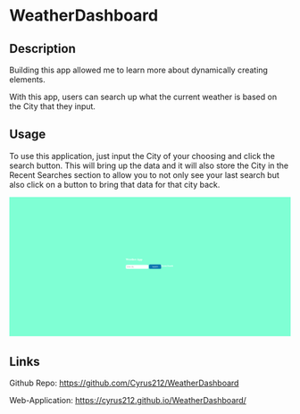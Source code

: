 # WeatherDashboard

## Description

Building this app allowed me to learn more about dynamically creating elements.

With this app, users can search up what the current weather is based on the City that they input.

## Usage

To use this application, just input the City of your choosing and click the search button. This will bring up the data and it will also store the City in the Recent Searches section to allow you to not only see your last search but also click on a button to bring that data for that city back.

![Weather Dashboard](assets/images/Weather_Dashboard.png)

## Links

Github Repo: https://github.com/Cyrus212/WeatherDashboard

Web-Application: https://cyrus212.github.io/WeatherDashboard/